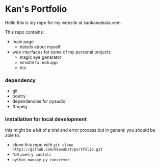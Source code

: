 # Kan's Portfolio

Hello this is my repo for my website at kankawabata.com.

This repo contains:
- main page
  - details about myself
- web interfaces for some of my personal projects  
  - magic eye generator
  - whistle to midi app
  - etc.

### dependency
- git
- poetry 
- dependencies for pyaudio
- ffmpeg

### installation for local development
this might be a bit of a trial and error process but in general you should be able to:  

- clone this repo with `git clone https://github.com/kkawabat/portfolio.git`
- run `poetry install`
- `python manage.py runserver`